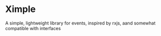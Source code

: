 # Ximple

A simple, lightweight library for events, inspired by rxjs, aand somewhat compatible with interfaces
